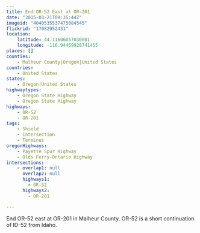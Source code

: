 ```yaml
---
title: End OR-52 East at OR-201
date: "2015-03-21T09:35:44Z"
imageid: "4040535537475084545"
flickrid: "17082952431"
location:
    latitude: 44.11606057030801
    longitude: -116.94469928741455
places: []
counties:
    - Malheur County|Oregon|United States
countries:
    - United States
states:
    - Oregon|United States
highwaytypes:
    - Oregon State Highway
    - Oregon State Highway
highways:
    - OR-52
    - OR-201
tags:
    - Shield
    - Intersection
    - Terminus
oregonHighways:
    - Payette Spur Highway
    - Olds Ferry-Ontario Highway
intersections:
    - overlap1: null
      overlap2: null
      highways1:
        - OR-52
      highways2:
        - OR-201

---
```

End OR-52 east at OR-201 in Malheur County.  OR-52 is a short continuation of ID-52 from Idaho.
